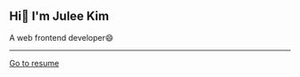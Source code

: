 ## Hi👋  I'm Julee Kim
A web frontend developer😄
___

[Go to resume](https://github.com/Julee-Kim/resume)
